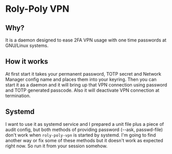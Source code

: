 # Roly-Poly VPN
## Why?
It is a daemon designed to ease 2FA VPN usage with one time passwords at GNU/Linux systems.

## How it works
At first start it takes your permanent password, TOTP secret and Network Manager config name and places them into your keyring.
Then you can start it as a daemon and it will bring up that VPN connection using password and TOTP generated passcode. Also it will deactivate VPN connection at termination.

## Systemd
I want to use it as systemd service and I prepared a unit file plus a piece of audit config, but both methods of providing password (--ask, passwd-file) don't work when `roly-poly-vpn` is started by systemd.
I'm going to find another way or fix some of these methods but it doesn't work as expected right now. So run it from your session somehow.
